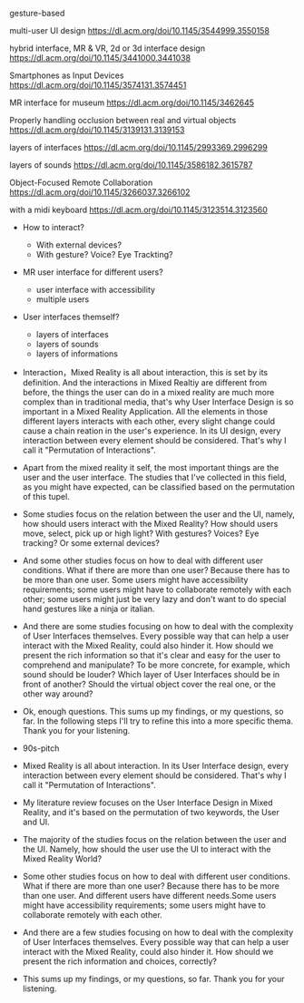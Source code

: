 gesture-based

multi-user UI design https://dl.acm.org/doi/10.1145/3544999.3550158

hybrid interface, MR & VR, 2d or 3d interface design https://dl.acm.org/doi/10.1145/3441000.3441038

Smartphones as Input Devices https://dl.acm.org/doi/10.1145/3574131.3574451

MR interface for museum https://dl.acm.org/doi/10.1145/3462645

Properly handling occlusion between real and virtual objects https://dl.acm.org/doi/10.1145/3139131.3139153

layers of interfaces https://dl.acm.org/doi/10.1145/2993369.2996299

layers of sounds https://dl.acm.org/doi/10.1145/3586182.3615787

Object-Focused Remote Collaboration https://dl.acm.org/doi/10.1145/3266037.3266102

with a midi keyboard https://dl.acm.org/doi/10.1145/3123514.3123560

- How to interact?
    - With external devices?
    - With gesture? Voice? Eye Trackting?

- MR user interface for different users?
    - user interface with accessibility
    - multiple users

- User interfaces themself?
    - layers of interfaces
    - layers of sounds
    - layers of informations


-   Interaction，Mixed Reality is all about interaction, this is set by its definition. And the interactions in Mixed Realtiy are different from before, the things the user can do in a mixed reality are much more complex than in traditional media, that's why User Interface Design is so important in a Mixed Reality Application. All the elements in those different layers interacts with each other, every slight change could cause a chain reation in the user's experience. In its UI design, every interaction between every element should be considered. That's why I call it "Permutation of Interactions".

-   Apart from the mixed reality it self, the most important things are the user and the user interface. The studies that I've collected in this field, as you might have expected, can be classified based on the permutation of this tupel.

-   Some studies focus on the relation between the user and the UI, namely, how should users interact with the Mixed Reality? How should users move, select, pick up or high light? With gestures? Voices? Eye tracking? Or some external devices? 

-   And some other studies focus on how to deal with different user conditions. What if there are more than one user? Because there has to be more than one user. Some users might have accessibility requirements; some users might have to collaborate remotely with each other; some users might just be very lazy and don't want to do special hand gestures like a ninja or italian.

-   And there are some studies focusing on how to deal with the complexity of User Interfaces themselves. Every possible way that can help a user interact with the Mixed Reality, could also hinder it. How should we present the rich information so that it's clear and easy for the user to comprehend and manipulate? To be more concrete, for example, which sound should be louder? Which layer of User Interfaces should be in front of another? Should the virtual object cover the real one, or the other way around?

-   Ok, enough questions. This sums up my findings, or my questions, so far. In the following steps I'll try to refine this into a more specific thema. Thank you for your listening.



- 90s-pitch

-   Mixed Reality is all about interaction. In its User Interface design, every interaction between every element should be considered. That's why I call it "Permutation of Interactions".

-    My literature review focuses on the User Interface Design in Mixed Reality, and it's based on the permutation of two keywords, the User and UI.

-   The majority of the studies focus on the relation between the user and the UI. Namely, how should the user use the UI to interact with the Mixed Reality World?

-   Some other studies focus on how to deal with different user conditions. What if there are more than one user? Because there has to be more than one user. And different users have different needs.Some users might have accessibility requirements; some users might have to collaborate remotely with each other.

-   And there are a few studies focusing on how to deal with the complexity of User Interfaces themselves. Every possible way that can help a user interact with the Mixed Reality, could also hinder it. How should we present the rich information and choices, correctly?

-   This sums up my findings, or my questions, so far. Thank you for your listening.
